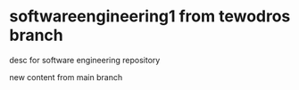 # softwareengineering1 from tewodros branch
desc for software engineering repository 

new content from main branch
